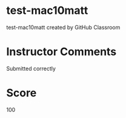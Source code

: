 # test-mac10matt
test-mac10matt created by GitHub Classroom

# Instructor Comments
Submitted correctly
# Score
100

